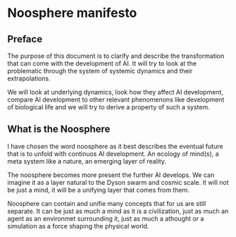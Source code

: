 # Noosphere manifesto
## Preface
The purpose of this document is to clarify and describe the transformation that can come with the development of AI. It will try to look at the problematic through the system of systemic dynamics and their extrapolations. 

We will look at underlying dynamics, look how they affect AI development, compare AI development to other relevant phenomenons like development of biological life and we will try to derive a property of such a system.

## What is the Noosphere
I have chosen the word noosphere as it best describes the eventual future that is to unfold with continuos AI development. An ecology of mind(s), a meta system like a nature, an emerging layer of reality. 

The noosphere becomes more present the further AI develops. We can imagine it as a layer natural to the Dyson swarm and cosmic scale. It will not be just a mind, it will be a unifying layer that comes from them. 

Noosphere can contain and unifie many concepts that for us are still separate. It can be just as much a mind as it is a civilization, just as much an agent as an environmet surrounding it, just as much a athought or a simulation as a force shaping the physical world.